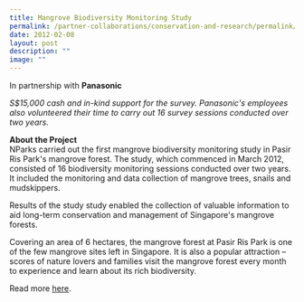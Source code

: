 ```yaml
---
title: Mangrove Biodiversity Monitoring Study
permalink: /partner-collaborations/conservation-and-research/permalink/MBMS/
date: 2012-02-08
layout: post
description: ""
image: ""
---
```

In partnership with **Panasonic**

*S$15,000 cash and in-kind support for the survey. Panasonic's employees also volunteered their time to carry out 16 survey sessions conducted over two years.*

**About the Project** <br>
NParks carried out the first mangrove biodiversity monitoring study in Pasir Ris Park's mangrove forest. The study, which commenced in March 2012, consisted of 16 biodiversity monitoring sessions conducted over two years. It included the monitoring and data collection of mangrove trees, snails and mudskippers.

Results of the study study enabled the collection of valuable information to aid long-term conservation and management of Singapore's mangrove forests.

Covering an area of 6 hectares, the mangrove forest at Pasir Ris Park is one of the few mangrove sites left in Singapore. It is also a popular attraction – scores of nature lovers and families visit the mangrove forest every month to experience and learn about its rich biodiversity.

Read more&nbsp;[here](http://www.nparks.gov.sg/cms/index.php?option=com_news&amp;task=view&amp;id=301&amp;Itemid=247).